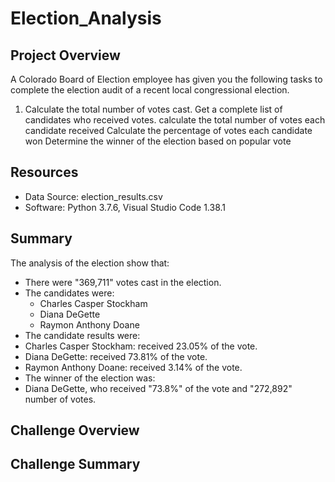 # Election_Analysis

## Project Overview
A Colorado Board of Election employee has given you the following tasks to complete the election audit of a recent local congressional election.

1. Calculate the total number of votes cast.
Get a complete list of candidates who received votes.
calculate the total number of votes each candidate received
Calculate the percentage of votes each candidate won
Determine the winner of the election based on popular vote

## Resources
- Data Source: election_results.csv
- Software: Python 3.7.6, Visual Studio Code 1.38.1

## Summary
The analysis of the election show that:
- There were "369,711" votes cast in the election.
- The candidates were:
  - Charles Casper Stockham
  - Diana DeGette
  - Raymon Anthony Doane
 - The candidate results were:
  - Charles Casper Stockham: received 23.05% of the vote.
  - Diana DeGette: received 73.81% of the vote.
  - Raymon Anthony Doane: received 3.14% of the vote.
 - The winner of the election was:
  - Diana DeGette, who received "73.8%" of the vote and "272,892" number of votes.
  
 ## Challenge Overview
 
 ## Challenge Summary
